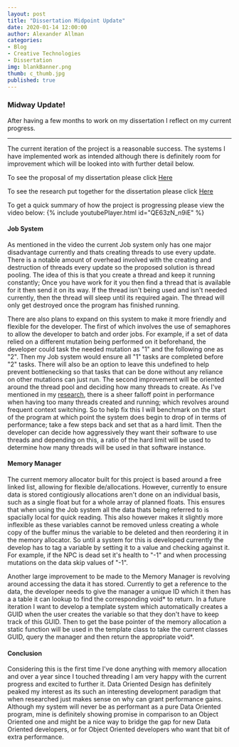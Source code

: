 ```yaml
---
layout: post
title: "Dissertation Midpoint Update"
date: 2020-01-14 12:00:00
author: Alexander Allman
categories:
- Blog
- Creative Technologies
- Dissertation
img: blankBanner.png
thumb: c_thumb.jpg
published: true
---
```


### Midway Update!

After having a few months to work on my dissertation I reflect on my current progress.

<!--more-->
-----
The current iteration of the project is a reasonable success. The systems I have implemented work as intended although there is definitely room for improvement which will be looked into with further detail below.

To see the proposal of my dissertation please click [Here](/assets/docs/DisProposal.pdf)

To see the research put together for the dissertation please click [Here](/assets/docs/DisResearch.pdf)

To get a quick summary of how the project is progressing please view the video below:
{% include youtubePlayer.html id="QE63zN_n9iE" %}


#### Job System
As mentioned in the video the current Job system only has one major disadvantage currently and thats creating threads to use every update. There is a notable amount of overhead involved with the creating and destruction of threads every update so the proposed solution is thread pooling. The idea of this is that you create a thread and keep it running constantly; Once you have work for it you then find a thread that is available for it then send it on its way. If the thread isn't being used and isn't needed currently, then the thread will sleep until its required again. The thread will only get destroyed once the program has finished running. 

There are also plans to expand on this system to make it more friendly and flexible for the developer. The first of which involves the use of semaphores to allow the developer to batch and order jobs. For example, if a set of data relied on a different mutation being performed on it beforehand, the developer could task the needed mutation as "1" and the following one as "2". Then my Job system would ensure all "1" tasks are completed before "2" tasks. There will also be an option to leave this undefined to help prevent bottlenecking so that tasks that can be done without any reliance on other mutations can just run. The second improvement will be oriented around the thread pool and deciding how many threads to create. As I've mentioned in my [research](/assets/docs/DisResearch.pdf), there is a sheer falloff point in performance when having too many threads created and running; which revolves around frequent context switching. So to help fix this I will benchmark on the start of the program at which point the system does begin to drop of in terms of performance; take a few steps back and set that as a hard limit. Then the developer can decide how aggressively they want their software to use threads and depending on this, a ratio of the hard limit will be used to determine how many threads will be used in that software instance.

#### Memory Manager
The current memory allocator built for this project is based around a free linked list, allowing for flexible de/allocations. However, currently to ensure data is stored contigiously allocations aren't done on an individual basis, such as a single float but for a whole array of planned floats. This ensures that when using the Job system all the data thats being referred to is spacially local for quick reading. This also however makes it slightly more inflexible as these variables cannot be removed unless creating a whole copy of the buffer minus the variable to be deleted and then reordering it in the memory allocator. So until a system for this is developed currently the develop has to tag a variable by setting it to a value and checking against it. For example, if the NPC is dead set it's health to "-1" and when processing mutations on the data skip values of "-1".

Another large improvement to be made to the Memory Manager is revolving around accessing the data it has stored. Currently to get a reference to the data, the developer needs to give the manager a unique ID which it then has a a table it can lookup to find the corresponding void* to return. In a future iteration I want to develop a template system which automatically creates a GUID when the user creates the variable so that they don't have to keep track of this GUID. Then to get the base pointer of the memory allocation a static function will be used in the template class to take the current classes GUID, query the manager and then return the appropriate void*.

#### Conclusion
Considering this is the first time I've done anything with memory allocation and over a year since I touched threading I am very happy with the current progress and excited to further it. Data Oriented Design has definitely peaked my interest as its such an interesting development paradigm that when researched just makes sense on why can grant performance gains. Although my system will never be as performant as a pure Data Oriented program, mine is definitely showing promise in comparison to an Object Oriented one and might be a nice way to bridge the gap for new Data Oriented developers, or for Object Oriented developers who want that bit of extra performance.
